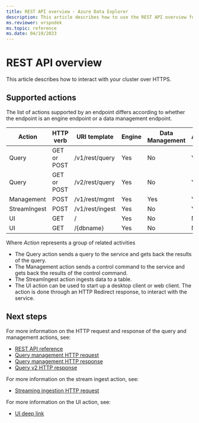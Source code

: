 ```yaml
---
title: REST API overview - Azure Data Explorer
description: This article describes how to use the REST API overview for Azure Data Explorer.
ms.reviewer: orspodek
ms.topic: reference
ms.date: 04/19/2023
---
```

# REST API overview

This article describes how to interact with your cluster over HTTPS.

## Supported actions

The list of actions supported by an endpoint differs according to whether the
endpoint is an engine endpoint or a data management endpoint.

|Action         |HTTP verb   |URI template           |Engine|Data Management|Authentication |
|---------------|------------|-----------------------|------|---------------|---------------|
|Query          |GET or POST |/v1/rest/query         |Yes   |No             |Yes            |
|Query          |GET or POST |/v2/rest/query         |Yes   |No             |Yes            |
|Management     |POST        |/v1/rest/mgmt          |Yes   |Yes            |Yes            |
|StreamIngest   |POST        |/v1/rest/ingest        |Yes   |No             |Yes            |
|UI             |GET         |/                      |Yes   |No             |No             |
|UI             |GET         |/{dbname}              |Yes   |No             |No             |

Where *Action* represents a group of related activities

* The Query action sends a query to the service and gets back the results of the query.
* The Management action sends a control command to the service and gets back
  the results of the control command.
* The StreamIngest action ingests data to a table.
* The UI action can be used to start up a desktop client or web client. The action is done through an HTTP Redirect response,
to interact with the service.

## Next steps

For more information on the HTTP request and response of the query and management actions, see:

* [REST API reference](/rest/api/azurerekusto/)
* [Query management HTTP request](request.md)
* [Query management HTTP response](response.md)
* [Query v2 HTTP response](response2.md)

For more information on the stream ingest action, see:

* [Streaming ingestion HTTP request](streaming-ingest.md)

For more information on the UI action, see:

* [UI deep link](deeplink.md)
